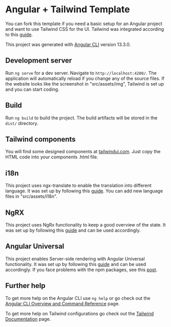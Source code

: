 # Angular + Tailwind Template

You can fork this template if you need a basic setup for an Angular project and want to use Tailwind CSS for the UI.
Tailwind was integrated according to this [guide](https://jacobneterer.medium.com/angular-and-tailwindcss-2388fb6e0bab).

This project was generated with [Angular CLI](https://github.com/angular/angular-cli) version 13.3.0.

## Development server

Run `ng serve` for a dev server. Navigate to `http://localhost:4200/`. The application will automatically reload if you change any of the source files. If the website looks like the screenshot in "src/assets/img", Tailwind is set up and you can start coding.

## Build

Run `ng build` to build the project. The build artifacts will be stored in the `dist/` directory.

## Tailwind components

You will find some designed components at [tailwindui.com](https://tailwindui.com/). Just copy the HTML code into your components .html file.

## i18n

This project uses ngx-translate to enable the translation into different language. It was set up by following this [guide](https://www.codeandweb.com/babeledit/tutorials/how-to-translate-your-angular-app-with-ngx-translate). You can add new language files in "src/assets/i18n".

## NgRX

This project uses NgRx functionality to keep a good overview of the state. It was set up by following this [guide](https://ngrx.io/guide/store/install) and can be used accordingly.

## Angular Universal

This project enables Server-side rendering with Angular Universal functionality. It was set up by following this [guide](https://angular.io/guide/universal) and can be used accordingly. If you face problems with the npm packages, see this [post](https://stackoverflow.com/questions/70498998/angular-13-errors-when-trying-to-instal-nguniversal-express-engine).


## Further help

To get more help on the Angular CLI use `ng help` or go check out the [Angular CLI Overview and Command Reference](https://angular.io/cli) page.

To get more help on Tailwind configurations go check out the [Tailwind Documentation](https://tailwindcss.com/docs/installation) page.


